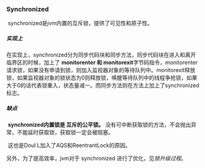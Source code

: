 ### Synchronized

​	synchronized是jvm内置的互斥锁，提供了可见性和原子性。

##### 实现上

​	在实现上，synchronized分为同步代码块和同步方法，同步代码块在进入和离开临界区的时候，加上了 **monitorenter 和 monitorexit**字节码指令，monitorenter 请求锁，如果没有申请到锁，则加入监视器对象的等待队列中。monitorexit释放锁，如果监视器对象的锁状态为0则释放锁，唤醒等待队列中的线程争抢锁，如果大于0的话代表锁重入，状态量减一。而同步方法则在方法上加上了synchronized标志。

##### 缺点

​	**synchronized内置锁是 互斥的公平锁。** 没有可中断获取锁的方法，不会抛出异常，不能延时获取锁，获取锁一定会被阻塞。

​	这也是Doul L加入了AQS和ReentrantLock的原因。

另外，为了提高效率，jvm对于 synchronized 进行了优化，见*锁升级过程*。